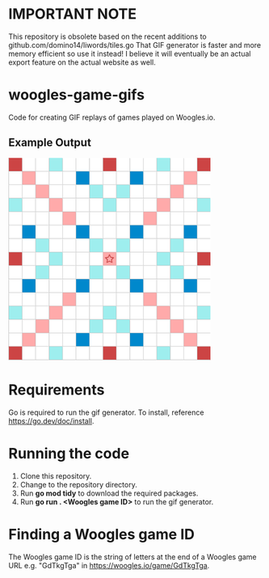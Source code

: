 # IMPORTANT NOTE
This repository is obsolete based on the recent additions to github.com/domino14/liwords/tiles.go
That GIF generator is faster and more memory efficient so use it instead! I believe it will eventually be an actual export feature on the actual website as well.

# woogles-game-gifs
Code for creating GIF replays of games played on Woogles.io.
## Example Output
<img src="https://github.com/reyacd/woogles-game-gifs/blob/main/data/example-GdTkgTga.gif" width="400" height="400"/>

# Requirements
Go is required to run the gif generator. To install, reference https://go.dev/doc/install.

# Running the code
1. Clone this repository.
2. Change to the repository directory.
3. Run **go mod tidy** to download the required packages.
4. Run **go run . \<Woogles game ID\>** to run the gif generator.

# Finding a Woogles game ID
The Woogles game ID is the string of letters at the end of a Woogles game URL e.g. "GdTkgTga" in https://woogles.io/game/GdTkgTga.

